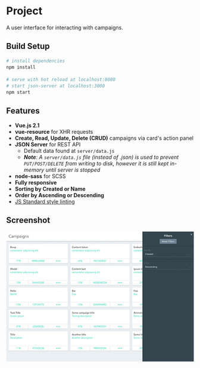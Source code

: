 # Project
A user interface for interacting with campaigns.

## Build Setup

``` bash
# install dependencies
npm install

# serve with hot reload at localhost:8080
# start json-server at localhost:3000
npm start
```

## Features
- **Vue.js 2.1**
- **vue-resource** for XHR requests
- **Create, Read, Update, Delete (CRUD)** campaigns via card's action panel
- **JSON Server** for REST API
    - Default data found at `server/data.js`
    - _**Note**: A `server/data.js` file (instead of .json) is used to prevent `PUT/POST/DELETE` from writing to disk, however it is still kept in-memory until server is stopped_
- **node-sass** for SCSS
- **Fully responsive**
- **Sorting by Created or Name**
- **Order by Ascending or Descending**
- [JS Standard style linting](https://github.com/feross/standard/blob/master/RULES.md#javascript-standard-style)

## Screenshot

![Screenshot](/screenshot.jpg?raw=true "Screenshot")
